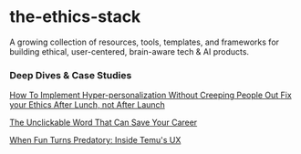 # the-ethics-stack
A growing collection of resources, tools, templates, and frameworks for building ethical, user-centered, brain-aware tech & AI products.


### Deep Dives & Case Studies

[How To Implement Hyper-personalization Without Creeping People Out
](https://karozieminski.substack.com/p/how-to-implement-hyper-personalization
)
[Fix your Ethics After Lunch, not After Launch
](https://karozieminski.substack.com/p/fix-your-ethics-after-lunch-not-after)

[The Unclickable Word That Can Save Your Career
](https://karozieminski.substack.com/p/help-me-name-this-post-theres-a-surprise)

[When Fun Turns Predatory: Inside Temu's UX
](https://karozieminski.substack.com/p/when-fun-turns-predatory-inside-temus)
